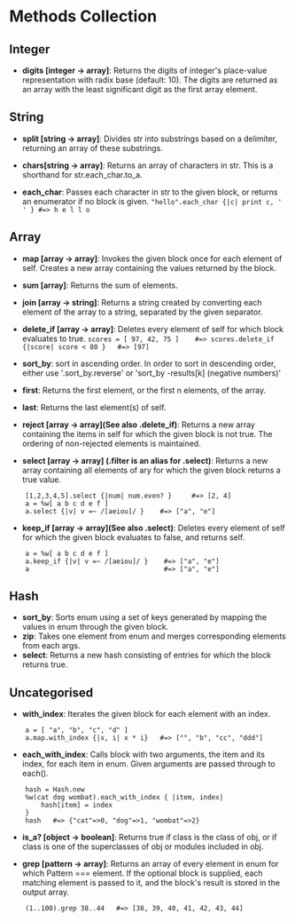 # Methods Collection

## Integer
    
- __digits [integer -> array]__: Returns the digits of integer's place-value representation with radix base (default: 10). The digits are returned as an array with the least significant digit as the first array element.


## String
   
- __split [string -> array]__: Divides str into substrings based on a delimiter, returning an array of these substrings.
    
- __chars[string -> array]__: Returns an array of characters in str. This is a shorthand for str.each_char.to_a.
    
- __each_char__: Passes each character in str to the given block, or returns an enumerator if no block is given.
`"hello".each_char {|c| print c, ' ' } #=> h e l l o `


## Array

- __map [array -> array]__: Invokes the given block once for each element of self. Creates a new array containing the values returned by the block.
    
- __sum [array]__: Returns the sum of elements. 
    
- __join [array -> string]__: Returns a string created by converting each element of the array to a string, separated by the given separator. 
    
- __delete_if [array -> array]__: Deletes every element of self for which block evaluates to true.
`scores = [ 97, 42, 75 ]    #=> scores.delete_if {|score| score < 80 }   #=> [97]`

- __sort_by__: sort in ascending order. In order to sort in descending order, either use '.sort_by.reverse' or 'sort_by -results[k] (negative numbers)'

- __first__: Returns the first element, or the first n elements, of the array. 
    
- __last__: Returns the last element(s) of self. 
    
- __reject [array -> array](See also .delete_if)__: Returns a new array containing the items in self for which the given block is not true. The ordering of non-rejected elements is maintained. 

- __select [array -> array] (.filter is an alias for .select)__: Returns a new array containing all elements of ary for which the given block returns a true value.
```
    [1,2,3,4,5].select {|num| num.even? }     #=> [2, 4]
    a = %w[ a b c d e f ]
    a.select {|v| v =~ /[aeiou]/ }    #=> ["a", "e"]
```
- __keep_if [array -> array](See also .select)__: Deletes every element of self for which the given block evaluates to false, and returns self.
```
    a = %w[ a b c d e f ]
    a.keep_if {|v| v =~ /[aeiou]/ }    #=> ["a", "e"]
    a                                  #=> ["a", "e"]
```

## Hash
- __sort_by__: Sorts enum using a set of keys generated by mapping the values in enum through the given block.
- __zip__: Takes one element from enum and merges corresponding elements from each args. 
- __select__: Returns a new hash consisting of entries for which the block returns true.

## Uncategorised
- __with_index__: Iterates the given block for each element with an index.
```
    a = [ "a", "b", "c", "d" ]
    a.map.with_index {|x, i| x * i}   #=> ["", "b", "cc", "ddd"]
```
- __each_with_index__: Calls block with two arguments, the item and its index, for each item in enum. Given arguments are passed through to each().
```
    hash = Hash.new
    %w(cat dog wombat).each_with_index { |item, index|
        hash[item] = index
    }
    hash   #=> {"cat"=>0, "dog"=>1, "wombat"=>2}
```
- __is_a? [object -> boolean]__: Returns true if class is the class of obj, or if class is one of the superclasses of obj or modules included in obj.

- __grep [pattern -> array]__: Returns an array of every element in enum for which Pattern === element. If the optional block is supplied, each matching element is passed to it, and the block's result is stored in the output array.
```
    (1..100).grep 38..44   #=> [38, 39, 40, 41, 42, 43, 44] 
 ```